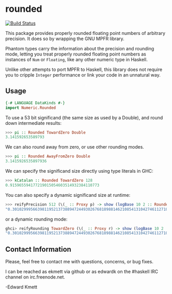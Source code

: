 rounded
=======

[![Build Status](https://secure.travis-ci.org/ekmett/rounded.png?branch=master)](http://travis-ci.org/ekmett/rounded)

This package provides properly rounded floating point numbers of arbitrary precision.
It does so by wrapping the GNU MPFR library.

Phantom types carry the information about the precision and rounding mode, letting you treat properly rounded floating
point numbers as instances of `Num` or `Floating`, like any other numeric type in Haskell.

Unlike other attempts to port MPFR to Haskell, this library does not require you to cripple `Integer` performance
or link your code in an unnatural way.

Usage
-----

```haskell
{-# LANGUAGE DataKinds #-}
import Numeric.Rounded
```

To use a 53 bit significand (the same size as used by a Double), and round down intermediate results:

```haskell
>>> pi :: Rounded TowardZero Double
3.141592653589793
```

We can also round away from zero, or use other rounding modes.

```haskell
>>> pi :: Rounded AwayFromZero Double
3.1415926535897936
```

We can specify the significand size directly using type literals in GHC:

```haskell
>>> kCatalan :: Rounded TowardZero 128
0.915965594177219015054603514932384110773
```

You can also specify a dynamic significand size at runtime:

```haskell
>>> reifyPrecision 512 (\(_ :: Proxy p) -> show (logBase 10 2 :: Rounded TowardNearest p))
"0.3010299956639811952137388947244930267681898814621085413104274611271081892744245094869272521181861720406844771914309953790947678811335235059996923337046956"
```

or a dynamic rounding mode:

```haskell
ghci> reifyRounding TowardZero (\(_ :: Proxy r) -> show (logBase 10 2 :: Rounded r 512))
"0.30102999566398119521373889472449302676818988146210854131042746112710818927442450948692725211818617204068447719143099537909476788113352350599969233370469556"
```

Contact Information
-------------------

Please, feel free to contact me with questions, concerns, or bug fixes.

I can be reached as ekmett via github or as edwardk on the #haskell IRC channel on irc.freenode.net.

-Edward Kmett

